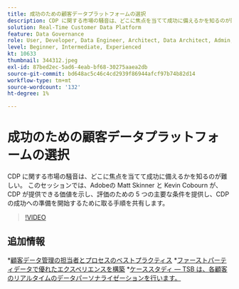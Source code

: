 ```yaml
---
title: 成功のための顧客データプラットフォームの選択
description: CDP に関する市場の騒音は、どこに焦点を当てて成功に備えるかを知るのが難しい。
solution: Real-Time Customer Data Platform
feature: Data Governance
role: User, Developer, Data Engineer, Architect, Data Architect, Admin, Leader
level: Beginner, Intermediate, Experienced
kt: 10633
thumbnail: 344312.jpeg
exl-id: 87bed2ec-5ad6-4eab-bf68-30275aaea2db
source-git-commit: bd648ac5c46c4cd2939f86944afcf97b74b82d14
workflow-type: tm+mt
source-wordcount: '132'
ht-degree: 1%

---
```


# 成功のための顧客データプラットフォームの選択

CDP に関する市場の騒音は、どこに焦点を当てて成功に備えるかを知るのが難しい。 このセッションでは、Adobeの Matt Skinner と Kevin Cobourn が、CDP が提供できる価値を示し、評価のための 5 つの主要な条件を提供し、CDP の成功への準備を開始するために取る手順を共有します。

>[!VIDEO](https://video.tv.adobe.com/v/344312/?quality=12&learn=on)

## 追加情報

*[顧客データ管理の担当者とプロセスのベストプラクティス](people-and-process.md)
*[ファーストパーティデータで優れたエクスペリエンスを構築](https://experienceleague.adobe.com/docs/events/customer-data-management-voices-recordings/industry/build-superb-experiences-with-your-first-party-data.html)
*[ケーススタディ — TSB は、各顧客のリアルタイムのデータパーソナライゼーションを行います。](https://business.adobe.com/customer-success-stories/tsb-case-study.html)
